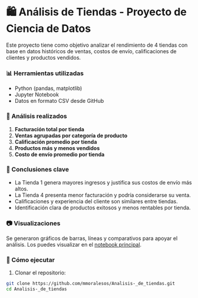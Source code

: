 # 🛍️ Análisis de Tiendas - Proyecto de Ciencia de Datos

Este proyecto tiene como objetivo analizar el rendimiento de 4 tiendas con base en datos históricos de ventas, costos de envío, calificaciones de clientes y productos vendidos. 

### 📊 Herramientas utilizadas

- Python (pandas, matplotlib)
- Jupyter Notebook
- Datos en formato CSV desde GitHub

### 🧪 Análisis realizados

1. **Facturación total por tienda**
2. **Ventas agrupadas por categoría de producto**
3. **Calificación promedio por tienda**
4. **Productos más y menos vendidos**
5. **Costo de envío promedio por tienda**

### 📌 Conclusiones clave

- La Tienda 1 genera mayores ingresos y justifica sus costos de envío más altos.
- La Tienda 4 presenta menor facturación y podría considerarse su venta.
- Calificaciones y experiencia del cliente son similares entre tiendas.
- Identificación clara de productos exitosos y menos rentables por tienda.

### 📷 Visualizaciones

Se generaron gráficos de barras, líneas y comparativos para apoyar el análisis. Los puedes visualizar en el [notebook principal](notebooks/analisis_tiendas.ipynb).

### 🔧 Cómo ejecutar

1. Clonar el repositorio:
```bash
git clone https://github.com/mmoralesos/Analisis-_de_tiendas.git
cd Analisis-_de_tiendas
